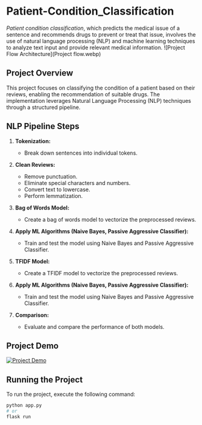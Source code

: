 # Patient-Condition_Classification
*Patient condition classification*, which predicts the medical issue of a sentence and recommends drugs to prevent or treat that issue, involves the use of natural language processing (NLP) and machine learning techniques to analyze text input and provide relevant medical information. 
![Project Flow Architecture](Project flow.webp)

## Project Overview

This project focuses on classifying the condition of a patient based on their reviews, enabling the recommendation of suitable drugs. The implementation leverages Natural Language Processing (NLP) techniques through a structured pipeline.

## NLP Pipeline Steps

1. **Tokenization:**
   - Break down sentences into individual tokens.

2. **Clean Reviews:**
   - Remove punctuation.
   - Eliminate special characters and numbers.
   - Convert text to lowercase.
   - Perform lemmatization.

3. **Bag of Words Model:**
   - Create a bag of words model to vectorize the preprocessed reviews.

4. **Apply ML Algorithms (Naive Bayes, Passive Aggressive Classifier):**
   - Train and test the model using Naive Bayes and Passive Aggressive Classifier.

5. **TFIDF Model:**
   - Create a TFIDF model to vectorize the preprocessed reviews.

6. **Apply ML Algorithms (Naive Bayes, Passive Aggressive Classifier):**
   - Train and test the model using Naive Bayes and Passive Aggressive Classifier.

7. **Comparison:**
   - Evaluate and compare the performance of both models.

## Project Demo

[![Project Demo](https://example.com/path/to/your/demo.gif)](https://example.com/path/to/your/demo.gif)

## Running the Project

To run the project, execute the following command:

```bash
python app.py
# or
flask run

